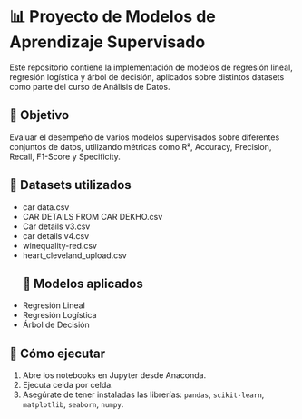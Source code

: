 # 📊 Proyecto de Modelos de Aprendizaje Supervisado

Este repositorio contiene la implementación de modelos de regresión lineal, regresión logística y árbol de decisión, aplicados sobre distintos datasets como parte del curso de Análisis de Datos.
## 🎯 Objetivo
Evaluar el desempeño de varios modelos supervisados sobre diferentes conjuntos de datos, utilizando métricas como R², Accuracy, Precision, Recall, F1-Score y Specificity.
## 📁 Datasets utilizados
- car data.csv
- CAR DETAILS FROM CAR DEKHO.csv
- Car details v3.csv
- car details v4.csv
- winequality-red.csv
- heart_cleveland_upload.csv
  ## 🤖 Modelos aplicados
- Regresión Lineal
- Regresión Logística
- Árbol de Decisión

## 🚀 Cómo ejecutar
1. Abre los notebooks en Jupyter desde Anaconda.
2. Ejecuta celda por celda.
3. Asegúrate de tener instaladas las librerías: `pandas`, `scikit-learn`, `matplotlib`, `seaborn`, `numpy`.
